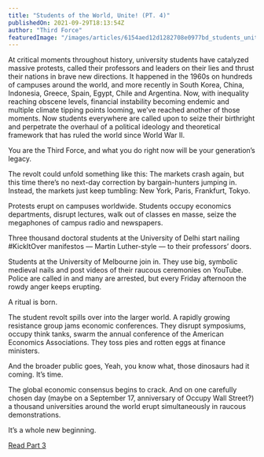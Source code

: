```yaml
---
title: "Students of the World, Unite! (PT. 4)"
publishedOn: 2021-09-29T18:13:54Z
author: "Third Force"
featuredImage: "/images/articles/6154aed12d1282708e0977bd_students_unite_pt4_600x400.jpg"
---
```


At critical moments throughout history, university students have catalyzed massive protests, called their professors and leaders on their lies and thrust their nations in brave new directions. It happened in the 1960s on hundreds of campuses around the world, and more recently in South Korea, China, Indonesia, Greece, Spain, Egypt, Chile and Argentina. Now, with inequality reaching obscene levels, financial instability becoming endemic and multiple climate tipping points looming, we’ve reached another of those moments. Now students everywhere are called upon to seize their birthright and perpetrate the overhaul of a political ideology and theoretical framework that has ruled the world since World War II.

You are the Third Force, and what you do right now will be your generation’s legacy.

The revolt could unfold something like this: The markets crash again, but this time there’s no next-day correction by bargain-hunters jumping in. Instead, the markets just keep tumbling: New York, Paris, Frankfurt, Tokyo.

Protests erupt on campuses worldwide. Students occupy economics departments, disrupt lectures, walk out of classes en masse, seize the megaphones of campus radio and newspapers.

Three thousand doctoral students at the University of Delhi start nailing #KickItOver manifestos — Martin Luther-style — to their professors’ doors.

Students at the University of Melbourne join in. They use big, symbolic medieval nails and post videos of their raucous ceremonies on YouTube. Police are called in and many are arrested, but every Friday afternoon the rowdy anger keeps erupting.

A ritual is born.

The student revolt spills over into the larger world. A rapidly growing resistance group jams economic conferences. They disrupt symposiums, occupy think tanks, swarm the annual conference of the American Economics Associations. They toss pies and rotten eggs at finance ministers.

And the broader public goes, Yeah, you know what, those dinosaurs had it coming. It’s time.

The global economic consensus begins to crack. And on one carefully chosen day (maybe on a September 17, anniversary of Occupy Wall Street?) a thousand universities around the world erupt simultaneously in raucous demonstrations.

It’s a whole new beginning.

[Read Part 3](http://www.adbusters.org/full-articles/the-next-student-uprising-pt-3)